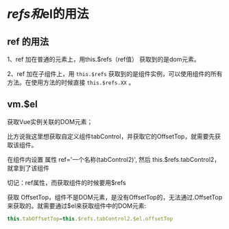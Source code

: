 # $refs和$el的用法

## ref 的用法

1、ref 加在普通的元素上，用this.$refs（ref值） 获取到的是dom元素。

2、ref 加在子组件上，用 `this.$refs` 获取到的是组件实例，可以使用组件的所有方法。在使用方法的时候直接 `this.$refs.XX` 。

## vm.$el

获取Vue实例关联的DOM元素；

比方说我这里想获取自定义组件tabControl，并获取它的OffsetTop，就需要先获取该组件。

在组件内设置 属性 ref='一个名称(tabControl2)', 然后 this.$refs.tabControl2，就拿到了该组件

切记：ref属性，而获取组件的时候要用$refs

获取 OffsetTop，组件不是DOM元素，是没有OffsetTop的，无法通过.OffsetTop来获取的。就需要通过$el来获取组件中的DOM元素:

```js
this.tabOffsetTop=this.$refs.tabControl2.$el.offsetTop
```

##### 